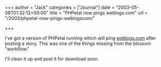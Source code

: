 +++
author = "Jack"
categories = ["Journal"]
date = "2003-05-09T01:32:12+00:00"
title = "PHPetal now pings weblogs.com"
url = "/2003/phpetal-now-pings-weblogscom/"

+++

I've got a version of PHPetal running which will ping [weblogs.com][1] after posting a story. This was one of the things missing from the blosxom "workflow."

I'll clean it up and post it for download soon.

 [1]: www.weblogs.com
